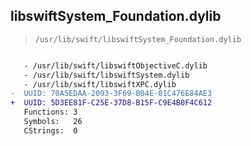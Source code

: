 ## libswiftSystem_Foundation.dylib

> `/usr/lib/swift/libswiftSystem_Foundation.dylib`

```diff

   - /usr/lib/swift/libswiftObjectiveC.dylib
   - /usr/lib/swift/libswiftSystem.dylib
   - /usr/lib/swift/libswiftXPC.dylib
-  UUID: 70A5EDAA-2093-3F69-B04E-01C476E84AE3
+  UUID: 5D3EE81F-C25E-37D8-B15F-C9E4B0F4C612
   Functions: 3
   Symbols:   26
   CStrings:  0

```
